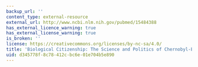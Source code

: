 ```yaml
---
backup_url: ''
content_type: external-resource
external_url: http://www.ncbi.nlm.nih.gov/pubmed/15484388
has_external_licence_warning: true
has_external_license_warning: true
is_broken: ''
license: https://creativecommons.org/licenses/by-nc-sa/4.0/
title: 'Biological Citizenship: The Science and Politics of Chernobyl-Exposed Populations'
uid: d345778f-8c78-412c-bc6e-01e704b5e890
---
```

